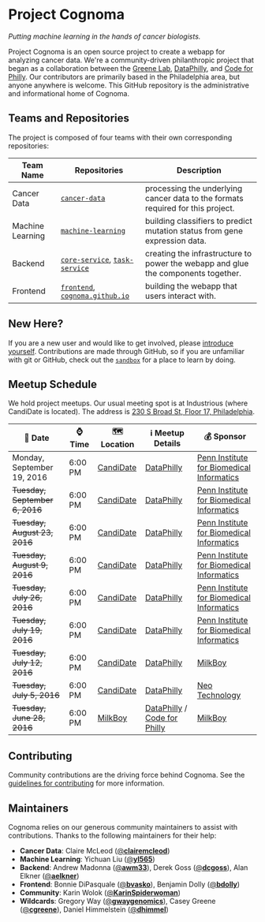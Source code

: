 # Project Cognoma

_Putting machine learning in the hands of cancer biologists._

Project Cognoma is an open source project to create a webapp for analyzing cancer data. We're a community-driven philanthropic project that began as a collaboration between the [Greene Lab](http://www.greenelab.com/ "Greene Lab at Penn"), [DataPhilly](https://www.meetup.com/DataPhilly/ "DataPhilly Meetup"), and [Code for Philly](https://codeforphilly.org/ "Code for Philly"). Our contributors are primarily based in the Philadelphia area, but anyone anywhere is welcome. This GitHub repository is the administrative and informational home of Cognoma.

## Teams and Repositories

The project is composed of four teams with their own corresponding repositories:

| Team Name | Repositories | Description |
|-----------|--------------|-------------|
| Cancer Data | [`cancer-data`](https://github.com/cognoma/cancer-data) | processing the underlying cancer data to the formats required for this project. |
| Machine Learning | [`machine-learning`](https://github.com/cognoma/machine-learning) | building classifiers to predict mutation status from gene expression data. |
| Backend | [`core-service`](https://github.com/cognoma/core-service), [`task-service`](https://github.com/cognoma/task-service) | creating the infrastructure to power the webapp and glue the components together. |
| Frontend | [`frontend`](https://github.com/cognoma/frontend), [`cognoma.github.io`](https://github.com/cognoma/cognoma.github.io) | building the webapp that users interact with. |

## New Here?

If you are a new user and would like to get involved, please [introduce yourself](https://github.com/cognoma/cognoma/issues/2 "Issue #2: Introduce yourself here to get involved"). Contributions are made through GitHub, so if you are unfamiliar with git or GitHub, check out the [`sandbox`](https://github.com/cognoma/sandbox) for a place to learn by doing.

## Meetup Schedule

We hold project meetups. Our usual meeting spot is at Industrious (where CandiDate is located). The address is [230 S Broad St, Floor 17, Philadelphia](https://goo.gl/maps/Anoo4SUE9At "Google Maps").

| 📅 Date | ⌚ Time | 🗺 Location | ℹ️ Meetup Details | 💰 Sponsor |
|--------|---------|-----------|-----------|-------------|
| Monday, September 19, 2016 | 6:00 PM | [CandiDate](http://www.candidatephilly.com/) | [DataPhilly](https://www.meetup.com/DataPhilly/events/234124464/) | [Penn Institute for Biomedical Informatics](http://upibi.org/) |
| ~~Tuesday, September 6, 2016~~ | 6:00 PM | [CandiDate](http://www.candidatephilly.com/) | [DataPhilly](https://www.meetup.com/DataPhilly/events/233403039/) | [Penn Institute for Biomedical Informatics](http://upibi.org/) |
| ~~Tuesday, August 23, 2016~~ | 6:00 PM | [CandiDate](http://www.candidatephilly.com/) | [DataPhilly](https://www.meetup.com/DataPhilly/events/233403001/) | [Penn Institute for Biomedical Informatics](http://upibi.org/) |
| ~~Tuesday, August 9, 2016~~ | 6:00 PM | [CandiDate](http://www.candidatephilly.com/) | [DataPhilly](https://www.meetup.com/DataPhilly/events/233070705/) | [Penn Institute for Biomedical Informatics](http://upibi.org/) |
| ~~Tuesday, July 26, 2016~~ | 6:00 PM | [CandiDate](http://www.candidatephilly.com/) | [DataPhilly](https://www.meetup.com/DataPhilly/events/232785717/) | [Penn Institute for Biomedical Informatics](http://upibi.org/) |
| ~~Tuesday, July 19, 2016~~ | 6:00 PM | [CandiDate](http://www.candidatephilly.com/) | [DataPhilly](https://www.meetup.com/DataPhilly/events/232591931/) | [Penn Institute for Biomedical Informatics](http://upibi.org/) |
| ~~Tuesday, July 12, 2016~~ | 6:00 PM | [CandiDate](http://www.candidatephilly.com/) | [DataPhilly](https://www.meetup.com/DataPhilly/events/232470548/) | [MilkBoy](http://www.milkboyphilly.com/) |
| ~~Tuesday, July 5, 2016~~ | 6:00 PM | [CandiDate](http://www.candidatephilly.com/) | [DataPhilly](https://www.meetup.com/DataPhilly/events/232137908/) | [Neo Technology](https://neo4j.com/) |
| ~~Tuesday, June 28, 2016~~ | 6:00 PM | [MilkBoy](http://www.milkboyphilly.com/) | [DataPhilly](https://www.meetup.com/DataPhilly/events/230814092/) / [Code for Philly](http://www.meetup.com/Code-for-Philly/events/230802415/) | [MilkBoy](http://www.milkboyphilly.com/) |

## Contributing

Community contributions are the driving force behind Cognoma. See the [guidelines for contributing](`CONTRIBUTING.md`) for more information.

## Maintainers

Cognoma relies on our generous community maintainers to assist with contributions. Thanks to the following maintainers for their help:

+ **Cancer Data**: Claire McLeod ([@**clairemcleod**](https://github.com/clairemcleod))
+ **Machine Learning**: Yichuan Liu ([@**yl565**](https://github.com/yl565))
+ **Backend**: Andrew Madonna ([@**awm33**](https://github.com/awm33)), Derek Goss ([@**dcgoss**](https://github.com/dcgoss)), Alan Elkner ([@**aelkner**](https://github.com/aelkner))
+ **Frontend**: Bonnie DiPasquale ([@**bvasko**](https://github.com/bvasko)), Benjamin Dolly ([@**bdolly**](https://github.com/bdolly))
+ **Community**: Karin Wolok ([@**KarinSpiderwoman**](https://github.com/KarinSpiderwoman))
+ **Wildcards**: Gregory Way ([@**gwaygenomics**](https://github.com/gwaygenomics)), Casey Greene ([@**cgreene**](https://github.com/cgreene)), Daniel Himmelstein ([@**dhimmel**](https://github.com/dhimmel))
